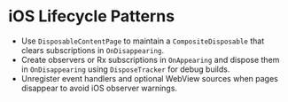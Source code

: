 # iOS Lifecycle Patterns

- Use `DisposableContentPage` to maintain a `CompositeDisposable` that clears subscriptions in `OnDisappearing`.
- Create observers or Rx subscriptions in `OnAppearing` and dispose them in `OnDisappearing` using `DisposeTracker` for debug builds.
- Unregister event handlers and optional WebView sources when pages disappear to avoid iOS observer warnings.
